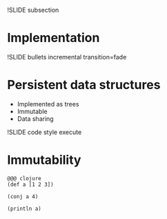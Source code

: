 !SLIDE subsection

# Implementation 

!SLIDE bullets incremental transition=fade

# Persistent data structures

* Implemented as trees
* Immutable
* Data sharing 

!SLIDE code style execute
# Immutability 

    @@@ clojure
    (def a [1 2 3])
    
    (conj a 4)

    (println a)
